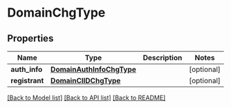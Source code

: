 # DomainChgType

## Properties
Name | Type | Description | Notes
------------ | ------------- | ------------- | -------------
**auth_info** | [**DomainAuthInfoChgType**](DomainAuthInfoChgType.md) |  | [optional] 
**registrant** | [**DomainClIDChgType**](DomainClIDChgType.md) |  | [optional] 

[[Back to Model list]](../README.md#documentation-for-models) [[Back to API list]](../README.md#documentation-for-api-endpoints) [[Back to README]](../README.md)

